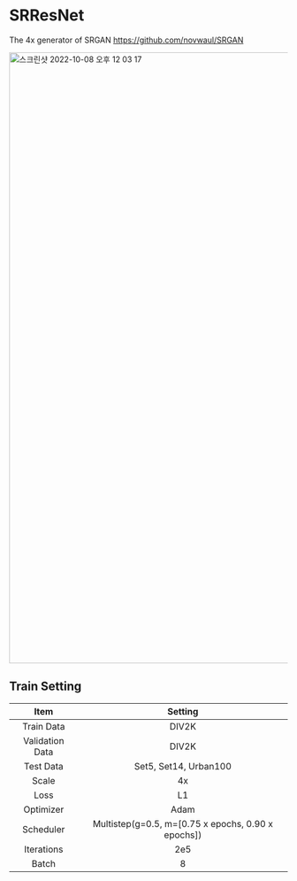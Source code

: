 # SRResNet
The 4x generator of SRGAN https://github.com/novwaul/SRGAN

<img width="1104" alt="스크린샷 2022-10-08 오후 12 03 17" src="https://user-images.githubusercontent.com/53179332/194684972-dda9227e-e99c-40dd-ac47-445afb31e8b9.png">

## Train Setting
|Item|Setting|
|:---:|:---:|
|Train Data|DIV2K|
|Validation Data|DIV2K|
|Test Data| Set5, Set14, Urban100|
|Scale| 4x |
|Loss|L1|
|Optimizer|Adam|
|Scheduler|Multistep(g=0.5, m=[0.75 x epochs, 0.90 x epochs])|
|Iterations|2e5|
|Batch|8|
